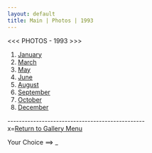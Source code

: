 ```yaml
---
layout: default
title: Main | Photos | 1993
---
```


<script>
	$(document).keypress(function(event) {
		if (event.which == 49) { // 1
			$(location).attr('href', '93-01');
		} else if (event.which == 50) { // 2
			$(location).attr('href', '93-03');
		} else if (event.which == 51) { // 3
			$(location).attr('href', '93-05');
		} else if (event.which == 52) { // 4
			$(location).attr('href', '93-06');
		} else if (event.which == 53) { // 5
			$(location).attr('href', '93-08');
		} else if (event.which == 54) { // 6
			$(location).attr('href', '93-09');
		} else if (event.which == 55) { // 7
			$(location).attr('href', '93-10');
		} else if (event.which == 56) { // 8
			$(location).attr('href', '93-12');
		} else if (event.which == 120) { // x
			$(location).attr('href', '/gallery');
		}
	});
</script>

<<< PHOTOS - 1993 >>>

1. [January](93-01)
2. [March](93-03)
3. [May](93-05)
4. [June](93-06)
5. [August](93-08)
6. [September](93-09)
7. [October](93-10)
8. [December](93-12)

------------------------------------------------<br />
x=[Return to Gallery Menu](/gallery)

Your Choice ==> _


